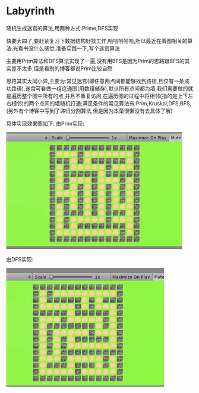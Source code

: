 # Labyrinth
随机生成迷宫的算法,用两种方式:Prime,DFS实现

快要大四了,要赶紧复习下数据结构好找工作,哈哈哈哈哈,所以最近在看图相关的算法,光看书没什么感觉,准备实践一下,写个迷宫算法

主要用Prim算法和DFS算法实现了一遍,没有用BFS是因为Prim的思路跟BFS的其实差不太多,但是看别的博客都说Prim比较自然

思路其实大同小异,主要为:常见迷宫(即任意两点间都能够找到路径,且仅有一条成功路径),迷宫可看做一组连通图(用数组储存),默认所有点间都为墙,我们需要做的就是遍历整个图中所有的点,并且不重复访问,在遍历图的过程中将相邻(指的是上下左右相邻)的两个点间的墙随机打通;满足条件的常见算法有:Prim,Kruskal,DFS,BFS,(另外有个博客中写到了递归分割算法,但是因为本菜很懒没有去具体了解)

具体实现效果图如下:
由Prim实现:

![Image text](https://github.com/Bigbao123/Labyrinth/blob/master/prim.png)

由DFS实现:

![Image text](https://github.com/Bigbao123/Labyrinth/blob/master/DFS.png)

